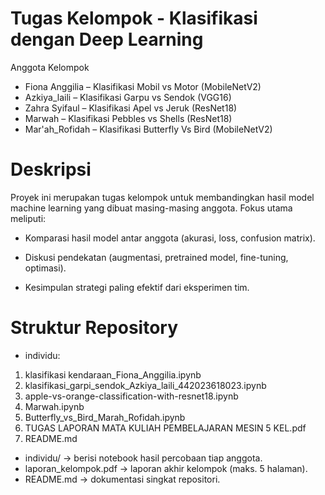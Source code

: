 # Tugas Kelompok - Klasifikasi dengan Deep Learning
Anggota Kelompok
- Fiona Anggilia – Klasifikasi Mobil vs Motor (MobileNetV2)
- Azkiya_laili – Klasifikasi Garpu vs Sendok (VGG16)
- Zahra Syifaul – Klasifikasi Apel vs Jeruk (ResNet18)
- Marwah – Klasifikasi Pebbles vs Shells (ResNet18)
- Mar'ah_Rofidah – Klasifikasi Butterfly Vs Bird (MobileNetV2)

# Deskripsi
Proyek ini merupakan tugas kelompok untuk membandingkan hasil model machine learning yang dibuat masing-masing anggota.
Fokus utama meliputi:
- Komparasi hasil model antar anggota (akurasi, loss, confusion matrix).

- Diskusi pendekatan (augmentasi, pretrained model, fine-tuning, optimasi).

- Kesimpulan strategi paling efektif dari eksperimen tim.

# Struktur Repository
- individu:
1) klasifikasi kendaraan_Fiona_Anggilia.ipynb
2) klasifikasi_garpi_sendok_Azkiya_laili_442023618023.ipynb
3) apple-vs-orange-classification-with-resnet18.ipynb
4) Marwah.ipynb
5) Butterfly_vs_Bird_Marah_Rofidah.ipynb
6) TUGAS LAPORAN MATA KULIAH PEMBELAJARAN MESIN 5 KEL.pdf
8) README.md

- individu/ → berisi notebook hasil percobaan tiap anggota.
- laporan_kelompok.pdf → laporan akhir kelompok (maks. 5 halaman).
- README.md → dokumentasi singkat repositori.
